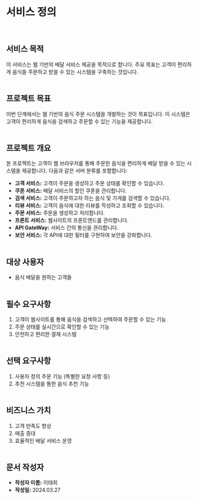 # 서비스 정의
<br>

## 서비스 목적
이 서비스는 웹 기반의 배달 서비스 제공을 목적으로 합니다. 주요 목표는 고객이 편리하게 음식을 주문하고 받을 수 있는 시스템을 구축하는 것입니다.
<br><br>
## 프로젝트 목표
이번 단계에서는 웹 기반의 음식 주문 시스템을 개발하는 것이 목표입니다. 이 시스템은 고객이 편리하게 음식을 검색하고 주문할 수 있는 기능을 제공합니다.
<br><br>
## 프로젝트 개요
본 프로젝트는 고객이 웹 브라우저를 통해 주문한 음식을 편리하게 배달 받을 수 있는 시스템을 제공합니다. 다음과 같은 서버 분류를 포함합니다:
- **고객 서비스:** 고객이 주문을 생성하고 주문 상태를 확인할 수 있습니다.
- **쿠폰 서비스:** 배달 서비스의 할인 쿠폰을 관리합니다.
- **검색 서비스:** 고객이 주문하고자 하는 음식 및 가게를 검색할 수 있습니다.
- **리뷰 서비스:** 고객이 음식에 대한 리뷰를 작성하고 조회할 수 있습니다.
- **주문 서비스:** 주문을 생성하고 처리합니다.
- **프론트 서비스:** 웹사이트의 프론트엔드를 관리합니다.
- **API GateWay:** 서비스 간의 통신을 관리합니다.
- **보안 서비스:** 각 API에 대한 필터를 구현하여 보안을 강화합니다.
<br><br>
## 대상 사용자
- 음식 배달을 원하는 고객들
  <br><br>
## 필수 요구사항
1. 고객이 웹사이트를 통해 음식을 검색하고 선택하여 주문할 수 있는 기능
2. 주문 상태를 실시간으로 확인할 수 있는 기능
3. 안전하고 편리한 결제 시스템
<br><br>
## 선택 요구사항
1. 사용자 정의 주문 기능 (특별한 요청 사항 등)
2. 추천 시스템을 통한 음식 추천 기능
<br><br>
## 비즈니스 가치
1. 고객 만족도 향상
2. 매출 증대
3. 효율적인 배달 서비스 운영
<br><br>
## 문서 작성자
- **작성자 이름:** 이태희
- **작성일:** 2024.03.27